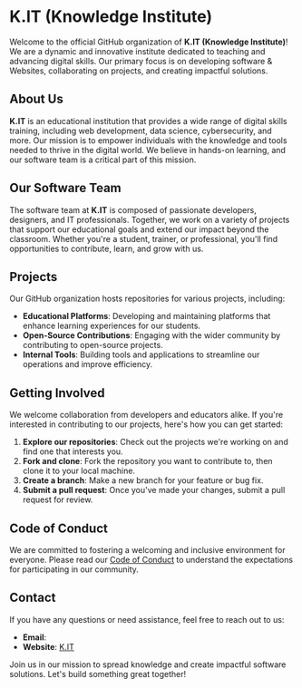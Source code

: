 # K.IT (Knowledge Institute)

Welcome to the official GitHub organization of **K.IT (Knowledge Institute)**! We are a dynamic and innovative institute dedicated to teaching and advancing digital skills. Our primary focus is on developing software & Websites, collaborating on projects, and creating impactful solutions.

## About Us

**K.IT** is an educational institution that provides a wide range of digital skills training, including web development, data science, cybersecurity, and more. Our mission is to empower individuals with the knowledge and tools needed to thrive in the digital world. We believe in hands-on learning, and our software team is a critical part of this mission.

## Our Software Team

The software team at **K.IT** is composed of passionate developers, designers, and IT professionals. Together, we work on a variety of projects that support our educational goals and extend our impact beyond the classroom. Whether you're a student, trainer, or professional, you'll find opportunities to contribute, learn, and grow with us.

## Projects

Our GitHub organization hosts repositories for various projects, including:
- **Educational Platforms**: Developing and maintaining platforms that enhance learning experiences for our students.
- **Open-Source Contributions**: Engaging with the wider community by contributing to open-source projects.
- **Internal Tools**: Building tools and applications to streamline our operations and improve efficiency.

## Getting Involved

We welcome collaboration from developers and educators alike. If you're interested in contributing to our projects, here's how you can get started:

1. **Explore our repositories**: Check out the projects we're working on and find one that interests you.
2. **Fork and clone**: Fork the repository you want to contribute to, then clone it to your local machine.
3. **Create a branch**: Make a new branch for your feature or bug fix.
4. **Submit a pull request**: Once you've made your changes, submit a pull request for review.

## Code of Conduct

We are committed to fostering a welcoming and inclusive environment for everyone. Please read our [Code of Conduct](CODE_OF_CONDUCT.md) to understand the expectations for participating in our community.

## Contact

If you have any questions or need assistance, feel free to reach out to us:

- **Email**: 
- **Website**: [K.IT](http://)

Join us in our mission to spread knowledge and create impactful software solutions. Let's build something great together!

